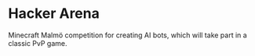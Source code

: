# Hacker Arena

Minecraft Malmö competition for creating AI bots, which will take part in a classic PvP game.
